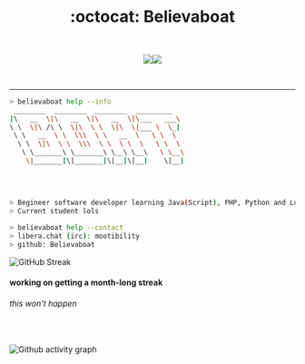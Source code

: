 
<p align="center">
    <h1 align="center">:octocat: Believaboat</h1>
</p>
<br>
<p align="center">
<img src="https://git.io/typing-svg"><img src="https://readme-typing-svg.demolab.com?font=&pause=1000&width=435&lines=Welcome+to+my+stupid+page;Feel+free+to+report+bugs;Now+get+out+%F0%9F%98%A1;Eh%2C+jk+feel+free+to+check+my+repos;Thanks+for+visiting">
</p>
<br>

-----

````bash
> believaboat help --info 
 ________  ________  ________  _________   
|\   __  \|\   __  \|\   __  \|\___   ___\ 
\ \  \|\ /\ \  \|\  \ \  \|\  \|___ \  \_| 
 \ \   __  \ \  \\\  \ \   __  \   \ \  \  
  \ \  \|\  \ \  \\\  \ \  \ \  \   \ \  \ 
   \ \_______\ \_______\ \__\ \__\   \ \__\
    \|_______|\|_______|\|__|\|__|    \|__|
                                           
                                           
                                           
                                             
> Begineer software developer learning Java(Script), PHP, Python and Lua.
> Current student lols
````

````bash
> believaboat help --contact
> libera.chat (irc): mootibility
> github: Believaboat
````

  ![GitHub Streak](https://github-readme-streak-stats.herokuapp.com?user=Believaboat&theme=dark&hide_border=true)
  
  <h4>working on getting a month-long streak</h4>
  <h6>this won't happen</h6>
  <br>

  ![Github activity graph](https://github-readme-activity-graph.cyclic.app/graph?username=Believaboat&bg_color=2c2a2b&color=ecdfeb&line=13be66&point=17de77&area=true&hide_border=true)
